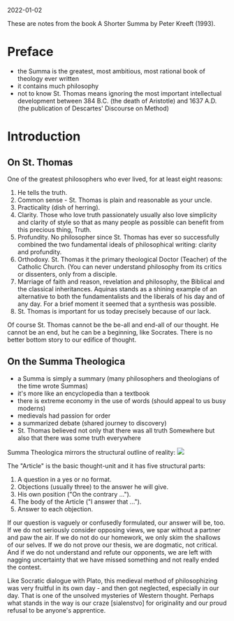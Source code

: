 2022-01-02

These are notes from the book A Shorter Summa by Peter Kreeft (1993).

# Preface

* the Summa is the greatest, most ambitious, most rational book of theology ever
  written
* it contains much philosophy
* not to know St. Thomas means ignoring the most important intellectual
  development between 384 B.C. (the death of Aristotle) and 1637 A.D. (the
  publication of Descartes' Discourse on Method)

# Introduction

## On St. Thomas

One of the greatest philosophers who ever lived, for at least eight reasons:

1. He tells the truth.
2. Common sense - St. Thomas is plain and reasonable as your uncle.
3. Practicality (dish of herring).
4. Clarity. Those who love truth passionately usually also love simplicity and
   clarity of style so that as many people as possible can benefit from this
   precious thing, Truth.
5. Profundity. No philosopher since St. Thomas has ever so successfully combined
   the two fundamental ideals of philosophical writing: clarity and profundity.
6. Orthodoxy. St. Thomas it the primary theological Doctor (Teacher) of the
   Catholic Church. (You can never understand philosophy from its critics or
   dissenters, only from a disciple.
7. Marriage of faith and reason, revelation and philosophy, the Biblical and the
   classical inheritances. Aquinas stands as a shining example of an alternative
   to both the fundamentalists and the liberals of his day and of any day. For a
   brief moment it seemed that a synthesis was possible.
8. St. Thomas is important for us today precisely because of our lack.

Of course St. Thomas cannot be the be-all and end-all of our thought. He cannot
be an end, but he can be a beginning, like Socrates. There is no better bottom
story to our edifice of thought.

## On the Summa Theologica

* a Summa is simply a summary (many philosophers and theologians of the time
  wrote Summas)
* it's more like an encyclopedia than a textbook
* there is extreme economy in the use of words (should appeal to us busy moderns)
* medievals had passion for order
* a summarized debate (shared journey to discovery)
* St. Thomas believed not only that there was all truth Somewhere but also that
  there was some truth everywhere

Summa Theologica mirrors the structural outline of reality: <img src="https://user-images.githubusercontent.com/1047259/147875253-1f32ecf9-3438-479b-8f77-f7a6924ab05a.png" style="max-width:100%;height:auto">

The "Article" is the basic thought-unit and it has five structural parts:

1. A question in a yes or no format.
2. Objections (usually three) to the answer he will give.
3. His own position ("On the contrary ...").
4. The body of the Article ("I answer that ...").
5. Answer to each objection.

If our question is vaguely or confusedly formulated, our answer will be, too. If
we do not seriously consider opposing views, we spar without a partner and paw
the air. If we do not do our homework, we only skim the shallows of our selves.
If we do not prove our thesis, we are dogmatic, not critical. And if we do not
understand and refute our opponents, we are left with nagging uncertainty that
we have missed something and not really ended the contest.

Like Socratic dialogue with Plato, this medieval method of philosophizing was
very fruitful in its own day - and then got neglected, especially in our day.
That is one of the unsolved mysteries of Western thought. Perhaps what stands in
the way is our craze [sialenstvo] for originality and our proud refusal to be
anyone's apprentice.
